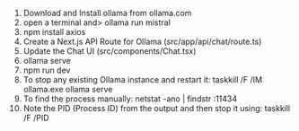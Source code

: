 1. Download and Install ollama from ollama.com
2. open a terminal and> ollama run mistral
3. npm install axios
4. Create a Next.js API Route for Ollama (src/app/api/chat/route.ts)
5. Update the Chat UI (src/components/Chat.tsx)
6. ollama serve
7. npm run dev
8. To stop any existing Ollama instance and restart it:
taskkill /F /IM ollama.exe
ollama serve
9. To find the process manually: netstat -ano | findstr :11434
10. Note the PID (Process ID) from the output and then stop it using:
taskkill /F /PID <PID>
